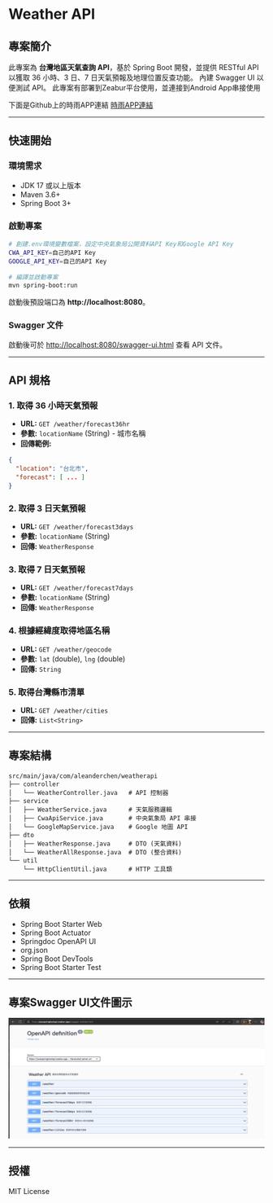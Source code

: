 
# Weather API

## 專案簡介

此專案為 **台灣地區天氣查詢 API**，基於 Spring Boot 開發，並提供 RESTful API 以獲取 36 小時、3 日、7 日天氣預報及地理位置反查功能。
內建 Swagger UI 以便測試 API。
此專案有部署到Zeabur平台使用，並連接到Android App串接使用

下面是Github上的時雨APP連結
[時雨APP連結](https://github.com/AlexanderChen5966/WeatherAPP)

---

## **快速開始**
### **環境需求**
- JDK 17 或以上版本
- Maven 3.6+
- Spring Boot 3+

### **啟動專案**

```bash
# 創建.env環境變數檔案，設定中央氣象局公開資料API Key和Google API Key
CWA_API_KEY=自己的API Key
GOOGLE_API_KEY=自己的API Key
```

```bash
# 編譯並啟動專案
mvn spring-boot:run
```
啟動後預設端口為 **http://localhost:8080**。

### **Swagger 文件**
啟動後可於 [http://localhost:8080/swagger-ui.html](http://localhost:8080/swagger-ui.html) 查看 API 文件。

---

## **API 規格**

### 1. 取得 36 小時天氣預報
- **URL:** `GET /weather/forecast36hr`
- **參數:** `locationName` (String) - 城市名稱
- **回傳範例:**
```json
{
  "location": "台北市",
  "forecast": [ ... ]
}
```

### 2. 取得 3 日天氣預報
- **URL:** `GET /weather/forecast3days`
- **參數:** `locationName` (String)
- **回傳:** `WeatherResponse`

### 3. 取得 7 日天氣預報
- **URL:** `GET /weather/forecast7days`
- **參數:** `locationName` (String)
- **回傳:** `WeatherResponse`

### 4. 根據經緯度取得地區名稱
- **URL:** `GET /weather/geocode`
- **參數:** `lat` (double), `lng` (double)
- **回傳:** `String`


### 5. 取得台灣縣市清單
- **URL:** `GET /weather/cities`
- **回傳:** `List<String>`

---

## **專案結構**
```
src/main/java/com/aleanderchen/weatherapi
├── controller
│   └── WeatherController.java   # API 控制器
├── service
│   ├── WeatherService.java      # 天氣服務邏輯
│   ├── CwaApiService.java       # 中央氣象局 API 串接
│   └── GoogleMapService.java    # Google 地圖 API
├── dto
│   ├── WeatherResponse.java     # DTO (天氣資料)
│   └── WeatherAllResponse.java  # DTO (整合資料)
└── util
    └── HttpClientUtil.java      # HTTP 工具類
```

---

## **依賴**
- Spring Boot Starter Web
- Spring Boot Actuator
- Springdoc OpenAPI UI
- org.json
- Spring Boot DevTools
- Spring Boot Starter Test


---
## 專案Swagger UI文件圖示
![專案Swagger UI網頁](images/springboot_swagger_api網頁.png)

---
## **授權**
MIT License
